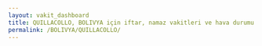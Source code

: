 ```yaml
---
layout: vakit_dashboard
title: QUILLACOLLO, BOLIVYA için iftar, namaz vakitleri ve hava durumu - ilçe/eyalet seç
permalink: /BOLIVYA/QUILLACOLLO/
---
```


<script type="text/javascript">
  var GLOBAL_COUNTRY = 'BOLIVYA';
  var GLOBAL_CITY = 'QUILLACOLLO';
  var GLOBAL_STATE = '';
  var lat = 72;
  var lon = 21;
</script>
